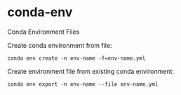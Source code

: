 # conda-env

Conda Environment Files 

Create conda environment from file:

    conda env create -n env-name -f=env-name.yml

Create environment file from existing conda environment:

    conda env export -n env-name --file env-name.yml 